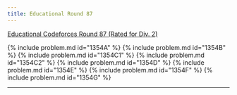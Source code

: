 ```yaml
---
title: Educational Round 87
---
```


[Educational Codeforces Round 87 (Rated for Div. 2)](https://codeforces.com/contest/1354)

{% include problem.md id="1354A" %}
{% include problem.md id="1354B" %}
{% include problem.md id="1354C1" %}
{% include problem.md id="1354C2" %}
{% include problem.md id="1354D" %}
{% include problem.md id="1354E" %}
{% include problem.md id="1354F" %}
{% include problem.md id="1354G" %}

* * *

<object data='notes/Edu-87.pdf' width='1000' height='1000' type='application/pdf'/>
